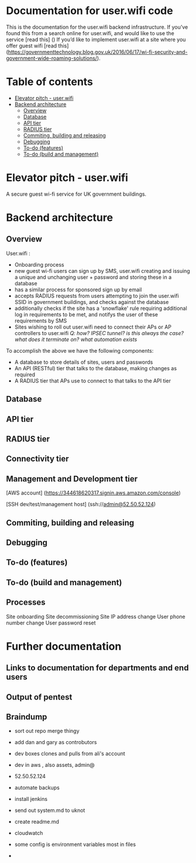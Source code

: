 # Documentation for user.wifi code

This is the documentation for the user.wifi backend infrastructure.  If you’ve found this from a search online for user.wifi, and would like to use the service [read this] () If you’d like to implement user.wifi at a site where you offer guest wifi [read this] (https://governmenttechnology.blog.gov.uk/2016/06/17/wi-fi-security-and-government-wide-roaming-solutions/).

# Table of contents

<!-- MarkdownTOC -->

- [Elevator pitch - user.wifi](#elevator-pitch---userwifi)
- [Backend architecture](#backend-architecture)
	- [Overview](#overview)
	- [Database](#database)
	- [API tier](#api-tier)
	- [RADIUS tier](#radius-tier)
	- [Commiting, building and releasing](#commiting-building-and-releasing)
	- [Debugging](#debugging)
	- [To-do \(features\)](#to-do-features)
	- [To-do \(build and management\)](#to-do-build-and-management)

<!-- /MarkdownTOC -->

<a name="elevator-pitch---userwifi"></a>
# Elevator pitch - user.wifi 

A secure guest wi-fi service for UK government buildings.

<a name="backend-architecture"></a>
# Backend architecture

<a name="overview"></a>
## Overview

User.wifi :
- Onboarding process
 - new guest wi-fi users can sign up by SMS, user.wifi creating and issuing a unique and unchanging user + password and storing these in a database
 - has a similar process for sponsored sign up by email
- accepts RADIUS requests from users attempting to join the user.wifi SSID in government buildings, and checks against the database
- additionally checks if the site has a 'snowflake' rule requiring additional log in requirements to be met, and notifys the user of these requirements by SMS
- Sites wishing to roll out user.wifi need to connect their APs or AP controllers to user.wifi  _Q: how? IPSEC tunnel? is this always the case? what does it terminate on? what automation exists_
 
To accomplish the above we have the following components:
- A database to store details of sites, users and passwords
- An API (RESTful) tier that talks to the database, making changes as required
- A RADIUS tier that APs use to connect to that talks to the API tier

<a name="database"></a>
## Database

<a name="api-tier"></a>
## API tier

<a name="radius-tier"></a>
## RADIUS tier

<a name="connectivity-tier"></a>
## Connectivity tier

<a name="Management-and-Development-tier"></a>
## Management and Development tier

[AWS account] (https://344618620317.signin.aws.amazon.com/console)

[SSH dev/test/management host] (ssh://admin@52.50.52.124)



<a name="commiting-building-and-releasing"></a>
## Commiting, building and releasing

<a name="debugging"></a>
## Debugging

<a name="to-do-features"></a>
## To-do (features)

<a name="to-do-build-and-management"></a>
## To-do (build and management)

## Processes

Site onboarding
Site decommissioning
Site IP address change
User phone number change
User password reset

# Further documentation

## Links to documentation for departments and end users

## Output of pentest

## Braindump

* sort out repo merge thingy
* add dan and gary as controbutors
* dev boxes clones and pulls from ali's account
* dev in aws , also assets,  admin@
* 52.50.52.124
* automate backups
* install jenkins
* send out system.md to uknot
* create readme.md

* cloudwatch
* some config is environment variables most in files
* 
